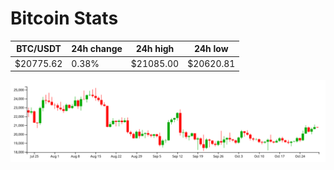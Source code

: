 # Bitcoin Stats

BTC/USDT|24h change|24h high|24h low|
|---|---|---|---|
|$20775.62|0.38%|$21085.00|$20620.81|

<img src="./chart.svg">
